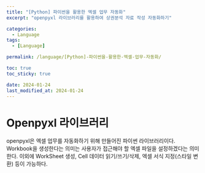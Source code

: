 ```yaml
---
title: "[Python] 파이썬을 활용한 엑셀 업무 자동화"
excerpt: "openpyxl 라이브러리를 활용하여 상권분석 자료 작성 자동화하기"

categories:
  - Language
tags:
  - [Language]

permalink: /language/[Python]-파이썬을-활용한-엑셀-업무-자동화/

toc: true
toc_sticky: true

date: 2024-01-24
last_modified_at: 2024-01-24
---
```


# Openpyxl 라이브러리
openpyxl은 엑셀 업무를 자동화하기 위해 만들어진 파이썬 라이브러리이다.
Workbook을 생성한다는 의미는 사용자가 접근해야 할 엑셀 파일을 설정하겠다는 의미한다.
이외에 WorkSheet 생성, Cell 데이터 읽기/쓰기/삭제, 엑셀 서식 지정(스타일 변환) 등이 가능하다.